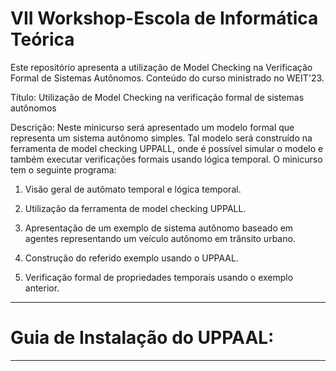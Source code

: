 # VII Workshop-Escola de Informática Teórica

Este repositório apresenta a utilização de Model Checking na Verificação Formal de Sistemas Autônomos. Conteúdo do curso ministrado no WEIT'23.

Título: Utilização de Model Checking na verificação formal de sistemas autônomos

Descrição: Neste minicurso será apresentado um modelo formal que representa um sistema autônomo simples. Tal modelo será construído na ferramenta de model checking UPPALL, onde é possível simular o modelo e também executar verificações formais usando lógica temporal. O minicurso tem o seguinte programa:

1. Visão geral de autômato temporal e lógica temporal.

2. Utilização da ferramenta de model checking UPPALL.

3. Apresentação de um exemplo de sistema autônomo baseado em agentes representando um veículo autônomo em trânsito urbano.

4. Construção do referido exemplo usando o UPPAAL.

5. Verificação formal de propriedades temporais usando o exemplo anterior.

---------------------------------------------------------------------

# Guia de Instalação do UPPAAL:


---------------------------------------------------------------------
